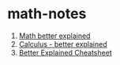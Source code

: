 # math-notes

1. [Math better explained]()
2. [Calculus - better explained]()
3. [Better Explained Cheatsheet](http://betterexplained.com/cheatsheet/)
